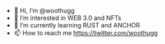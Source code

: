 - 👋 Hi, I’m @woothugg
- 👀 I’m interested in WEB 3.0 and NFTs
- 🌱 I’m currently learning RUST and ANCHOR
- 📫 How to reach me https://twitter.com/woothugg

<!---
woothugg/woothugg is a ✨ special ✨ repository because its `README.md` (this file) appears on your GitHub profile.
You can click the Preview link to take a look at your changes.
--->

